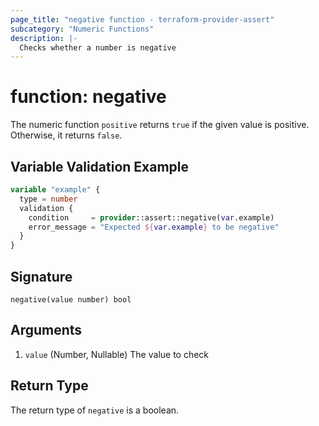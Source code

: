 ```yaml
---
page_title: "negative function - terraform-provider-assert"
subcategory: "Numeric Functions"
description: |-
  Checks whether a number is negative
---
```


# function: negative



The numeric function `positive` returns `true` if the given value is positive. Otherwise, it returns `false`.

## Variable Validation Example

```terraform
variable "example" {
  type = number
  validation {
    condition     = provider::assert::negative(var.example)
    error_message = "Expected ${var.example} to be negative"
  }
}
```

## Signature

<!-- signature generated by tfplugindocs -->
```text
negative(value number) bool
```

## Arguments

<!-- arguments generated by tfplugindocs -->
1. `value` (Number, Nullable) The value to check


## Return Type

The return type of `negative` is a boolean.
